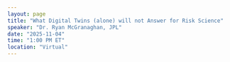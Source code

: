 ```yaml
---
layout: page
title: "What Digital Twins (alone) will not Answer for Risk Science"
speaker: "Dr. Ryan McGranaghan, JPL"
date: "2025-11-04"
time: "1:00 PM ET"
location: "Virtual"
---
```

